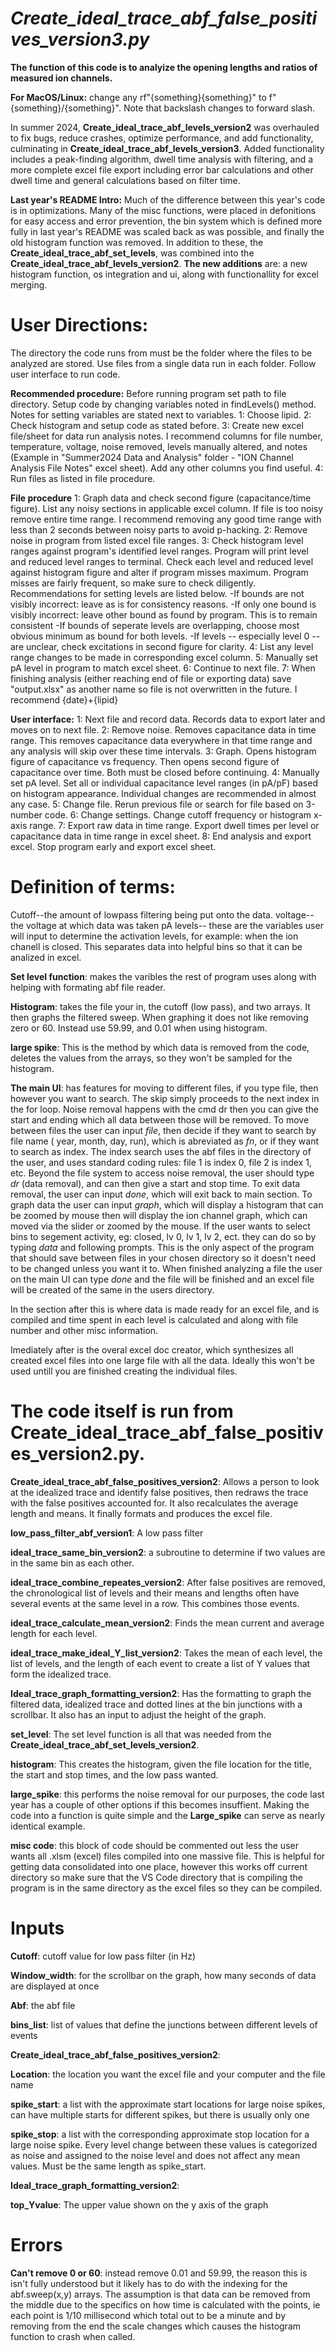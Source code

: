 # *Create_ideal_trace_abf_false_positives_version3.py*
**The function of this code is to analyize the opening lengths and ratios of measured ion channels.**

**For MacOS/Linux:** change any rf"{something}\{something}" to f"{something}/{something}". Note that backslash changes to forward slash.

In summer 2024, **Create_ideal_trace_abf_levels_version2** was overhauled to fix bugs, reduce crashes, optimize performance, and add functionality, culminating in **Create_ideal_trace_abf_levels_version3**. Added functionality includes a peak-finding algorithm, dwell time analysis with filtering, and a more complete excel file export including error bar calculations and other dwell time and general calculations based on filter time.

**Last year's README Intro:** Much of the difference between this year's code is in optimizations. Many of the misc functions, were placed in defonitions for easy access and error prevention, the bin system which is defined more fully in last year's README was scaled back as was possible, and finally the old histogram function was removed. In addition to these, the **Create_ideal_trace_abf_set_levels**, was combined into the **Create_ideal_trace_abf_levels_version2**.
**The new additions** are: a new histogram function, os integration and ui, along with functionallity for excel merging.

# **User Directions**:
The directory the code runs from must be the folder where the files to be analyzed are stored. Use files from a single data run in each folder. Follow user interface to run code.

**Recommended procedure:**
Before running program set path to file directory. Setup code by changing variables noted in findLevels() method. Notes for setting variables are stated next to variables.
1: Choose lipid.
2: Check histogram and setup code as stated before.
3: Create new excel file/sheet for data run analysis notes. I recommend columns for file number, temperature, voltage, noise removed, levels manually altered, and notes (Example in "Summer2024 Data and Analysis" folder - "ION Channel Analysis File Notes" excel sheet). Add any other columns you find useful.
4: Run files as listed in file procedure.

**File procedure**
1: Graph data and check second figure (capacitance/time figure). List any noisy sections in applicable excel column. If file is too noisy remove entire time range. I recommend removing any good time range with less than 2 seconds between noisy parts to avoid p-hacking.
2: Remove noise in program from listed excel file ranges.
3: Check histogram level ranges against program's identified level ranges. Program will print level and reduced level ranges to terminal. Check each level and reduced level against histogram figure and alter if program misses maximum. Program misses are fairly frequent, so make sure to check diligently. Recommendations for setting levels are listed below.
 -If bounds are not visibly incorrect: leave as is for consistency reasons. 
 -If only one bound is visibly incorrect: leave other bound as found by program. This is to remain consistent
 -If bounds of seperate levels are overlapping, choose most obvious minimum as bound for both levels.
 -If levels -- especially level 0 -- are unclear, check excitations in second figure for clarity.
4: List any level range changes to be made in corresponding excel column.
5: Manually set pA level in program to match excel sheet.
6: Continue to next file.
7: When finishing analysis (either reaching end of file or exporting data) save "output.xlsx" as another name so file is not overwritten in the future. I recommend {date}+{lipid}

**User interface:**
1: Next file and record data. Records data to export later and moves on to next file.
2: Remove noise. Removes capacitance data in time range. This removes capacitance data everywhere in that time range and any analysis will skip over these time intervals.
3: Graph. Opens histogram figure of capacitance vs frequency. Then opens second figure of capacitance over time. Both must be closed before continuing.
4: Manually set pA level. Set all or individual capacitance level ranges (in pA/pF) based on histogram appearance. Individual changes are recommended in almost any case.
5: Change file. Rerun previous file or search for file based on 3-number code.
6: Change settings. Change cutoff frequency or histogram x-axis range.
7: Export raw data in time range. Export dwell times per level or capacitance data in time range in excel sheet.
8: End analysis and export excel. Stop program early and export excel sheet.

# **Definition of terms:**
Cutoff--the amount of lowpass filtering being put onto the data.
voltage-- the voltage at which data was taken
pA levels-- these are the variables user will input to determine the activation levels, for example: when the ion chanell is closed. This separates data into helpful bins so that it can be analized in excel.

**Set level function**: makes the varibles the rest of program uses along with helping with formating abf file reader.

**Histogram**: takes the file your in, the cutoff (low pass), and two arrays. It then graphs the filtered sweep. When graphing it does not like removing zero or 60. Instead use 59.99, and 0.01 when using histogram.

**large spike**: This is the method by which data is removed from the code, deletes the values from the arrays, so they won't be sampled for the histogram.

**The main UI**: has features for moving to different files, if you type file, then however you want to search. The skip simply proceeds to the next index in the for loop. Noise removal happens with the cmd dr then you can give the start and ending which all data between those will be removed. To move between files the user can input *file*, then decide if they want to search by file name ( year, month, day, run), which is abreviated as *fn*, or if they want to search as index. The index search uses the abf files in the directory of the user, and uses standard coding rules: file 1 is index 0, file 2 is index 1, etc. Beyond the file system to access noise removal, the user should type *dr* (data removal), and can then give a start and stop time. To exit data removal, the user can input *done*, which will exit back to main section. To graph data the user can input *graph*, which will display a histogram that can be zoomed by mouse then will display the ion channel graph, which can moved via the slider or zoomed by the mouse. If the user wants to select bins to segement activity, eg: closed, lv 0, lv 1, lv 2, ect. they can do so by typing *data* and following prompts. This is the only aspect of the program that should save between files in your chosen directory so it doesn't need to be changed unless you want it to. When finished analyzing a file the user on the main UI can type *done* and the file will be finished and an excel file will be created of the same in the users directory.


In the section after this is where data is made ready for an excel file, and is compiled and time spent in each level is calculated and along with file number and other misc information.

Imediately after is the overal excel doc creator, which synthesizes all created excel files into one large file with all the data. Ideally this won't be used untill you are finished creating the individual files.


# **The code itself is run from Create_ideal_trace_abf_false_positives_version2.py.**



**Create_ideal_trace_abf_false_positives_version2**: Allows a person to look at the idealized trace and identify false positives, then redraws the trace with the false positives accounted for. It also recalculates the average length and means. It finally formats and produces the excel file. 

**low_pass_filter_abf_version1**: A low pass filter 

**ideal_trace_same_bin_version2**: a subroutine to determine if two values are in the same bin as each other.  

**ideal_trace_combine_repeates_version2**: After false positives are removed, the chronological list of levels and their means and lengths often have several events at the same level in a row. This combines those events. 

**ideal_trace_calculate_mean_version2**: Finds the mean current and average length for each level. 

**ideal_trace_make_ideal_Y_list_version2**: Takes the mean of each level, the list of levels, and the length of each event to create a list of Y values that form the idealized trace.  

**Ideal_trace_graph_formatting_version2**: Has the formatting to graph the filtered data, idealized trace and dotted lines at the bin junctions with a scrollbar. It also has an input to adjust the height of the graph. 

**set_level**: The set level function is all that was needed from the **Create_ideal_trace_abf_set_levels_version2**.

**histogram**: This creates the histogram, given the file location for the title, the start and stop times, and the low pass wanted.

**large_spike**: this performs the noise removal for our purposes, the code last year has a couple of other options if this becomes insuffient. Making the code into a function is quite simple and the **Large_spike** can serve as nearly identical example.


**misc code**: this block of code should be commented out less the user wants all .xlsm (excel) files compiled into one massive file. This is helpful for getting data consolidated into one place, however this works off current directory so make sure that the VS Code directory that is compiling the program is in the same directory as the excel files so they can be compiled.
<!-- path = rf"{os.getcwd()}\\"
filenames = [file for file in os.listdir(path) if file.endswith('.xlsx')]

df = pd.concat([pd.read_excel(path + file) for file in filenames], ignore_index=True,)
df.to_excel("output.xlsx") -->


 

# **Inputs**


**Cutoff**: cutoff value for low pass filter (in Hz) 

**Window_width**: for the scrollbar on the graph, how many seconds of data are displayed at once 

**Abf**: the abf file  

**bins_list**: list of values that define the junctions between different levels of events 


**Create_ideal_trace_abf_false_positives_version2**: 

**Location**: the location you want the excel file and your computer and the file name 

**spike_start**: a list with the approximate start locations for large noise spikes, can have multiple starts for different spikes, but there is usually only one 

**spike_stop**: a list with the corresponding approximate stop location for a large noise spike. Every level change between these values is categorized as noise and assigned to the noise level and does not affect any mean values. Must be the same length as spike_start. 

**Ideal_trace_graph_formatting_version2**: 

**top_Yvalue**: The upper value shown on the y axis of the graph  

# **Errors**

**Can't remove 0 or 60**: instead remove 0.01 and 59.99, the reason this is isn't fully understood but it likely has to do with the indexing for the abf.sweep(x,y) arrays. The assumption is that data can be removed from the middle due to the specifics on how time is calculated with the points, ie each point is 1/10 millisecond which total out to be a minute and by removing from the end the scale changes which causes the histogram function to crash when called.

